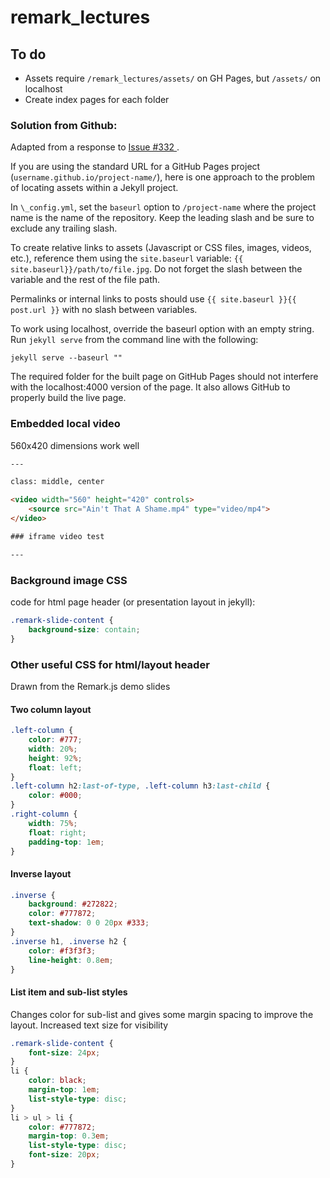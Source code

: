 # remark_lectures

## To do

* Assets require `/remark_lectures/assets/` on GH Pages, but `/assets/` on localhost
* Create index pages for each folder

### Solution from Github:

Adapted from a response to [Issue #332 ](https://github.com/jekyll/jekyll/issues/332#issuecomment-18952908).

If you are using the standard URL for a GitHub Pages project (`username.github.io/project-name/`), here is one approach to the problem of locating assets within a Jekyll project.

In `\_config.yml`, set the `baseurl` option to `/project-name` where the project name is the name of the repository. Keep the leading slash and be sure to exclude any trailing slash.

To create relative links to assets (Javascript or CSS files, images, videos, etc.), reference them using the `site.baseurl` variable: `{{ site.baseurl}}/path/to/file.jpg`. Do not forget the slash between the variable and the rest of the file path.

Permalinks or internal links to posts should use `{{ site.baseurl }}{{ post.url }}` with no slash between variables.

To work using localhost, override the baseurl option with an empty string. Run `jekyll serve` from the command line with the following:

```
jekyll serve --baseurl ""
```

The required folder for the built page on GitHub Pages should not interfere with the localhost:4000 version of the page. It also allows GitHub to properly build the live page.

### Embedded local video

560x420 dimensions work well

```html
---

class: middle, center

<video width="560" height="420" controls>
    <source src="Ain't That A Shame.mp4" type="video/mp4">
</video>

### iframe video test

---
```

### Background image CSS

code for html page header (or presentation layout in jekyll):

```css
.remark-slide-content {
	background-size: contain;
}
```

### Other useful CSS for html/layout header

Drawn from the Remark.js demo slides

#### Two column layout

```css
.left-column {
	color: #777;
	width: 20%;
	height: 92%;
	float: left;
}
.left-column h2:last-of-type, .left-column h3:last-child {
	color: #000;
}
.right-column {
	width: 75%;
	float: right;
	padding-top: 1em;
}
```

#### Inverse layout

```css
.inverse {
	background: #272822;
	color: #777872;
	text-shadow: 0 0 20px #333;
}
.inverse h1, .inverse h2 {
	color: #f3f3f3;
	line-height: 0.8em;
}
```

#### List item and sub-list styles

Changes color for sub-list and gives some margin spacing to improve the layout. Increased text size for visibility

```css
.remark-slide-content {
	font-size: 24px;
}
li {
	color: black;
	margin-top: 1em;
	list-style-type: disc;
}
li > ul > li {
	color: #777872;
	margin-top: 0.3em;
	list-style-type: disc;
	font-size: 20px;
}
```
